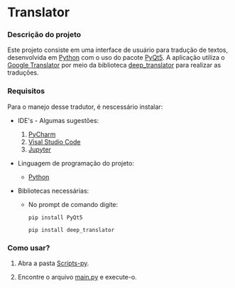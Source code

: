 # Translator

### Descrição do projeto
 Este projeto consiste em uma interface de usuário para tradução de textos, desenvolvida em [Python](https://www.python.org) com o uso do pacote [PyQt5](https://pypi.org/project/PyQt5/). A aplicação utiliza o [Google Translator](https://translate.google.com.br/) por meio da biblioteca [deep_translator](https://pypi.org/project/deep-translator/) para realizar as traduções.

 ### Requisitos
  Para o manejo desse tradutor, é nescessário instalar:

   * IDE's - Algumas sugestões:
   
      1. [PyCharm](https://www.jetbrains.com/pt-br/pycharm/)
      2. [Visal Studio Code](https://code.visualstudio.com/)
      3. [Jupyter](https://jupyter.org/)
   
   * Linguagem de programação do projeto:
   
      - [Python](https://www.python.org/downloads/)
    
   * Bibliotecas necessárias:
      - No prompt de comando digite:
     
        ```
        pip install PyQt5
        ```
     
        ```
        pip install deep_translator
        ```

### Como usar?
 1. Abra a pasta [Scripts-py](/Scripts-py).
 
 2. Encontre o arquivo [main.py](/Scripts-py/main.py) e execute-o.
